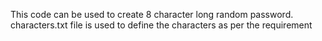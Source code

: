 This code can be used to create 8 character long random password.
characters.txt file is used to define the characters as per the requirement
